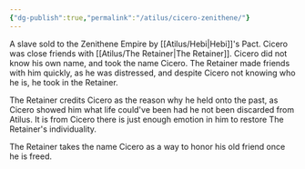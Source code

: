 ```yaml
---
{"dg-publish":true,"permalink":"/atilus/cicero-zenithene/"}
---
```


A slave sold to the Zenithene Empire by [[Atilus/Hebi\|Hebi]]'s Pact. Cicero was close friends with [[Atilus/The Retainer\|The Retainer]]. Cicero did not know his own name, and took the name Cicero. The Retainer made friends with him quickly, as he was distressed, and despite Cicero not knowing who he is, he took in the Retainer.

The Retainer credits Cicero as the reason why he held onto the past, as Cicero showed him what life could've been had he not been discarded from Atilus. It is from Cicero there is just enough emotion in him to restore The Retainer's individuality.

The Retainer takes the name Cicero as a way to honor his old friend once he is freed. 